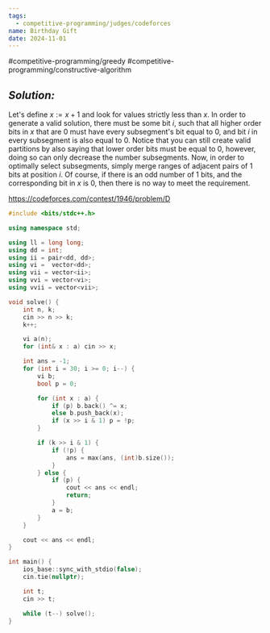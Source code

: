 ```yaml
---
tags:
  - competitive-programming/judges/codeforces
name: Birthday Gift
date: 2024-11-01
---
```

#competitive-programming/greedy #competitive-programming/constructive-algorithm 
## _Solution:_
Let's define $x:=x+1$ and look for values strictly less than $x$. In order to generate a valid solution, there must be some bit $i$, such that all higher order bits in $x$ that are $0$ must have every subsegment's bit equal to $0$, and bit $i$ in every subsegment is also equal to $0$. Notice that you can still create valid partitions by also saying that lower order bits must be equal to $0$, however, doing so can only decrease the number subsegments. Now, in order to optimally select subsegments, simply merge ranges of adjacent pairs of $1$ bits at position $i$. Of course, if there is an odd number of $1$ bits, and the corresponding bit in $x$ is $0$, then there is no way to meet the requirement.

https://codeforces.com/contest/1946/problem/D
```cpp
#include <bits/stdc++.h>

using namespace std;

using ll = long long;
using dd = int;
using ii = pair<dd, dd>;
using vi =  vector<dd>;
using vii = vector<ii>;
using vvi = vector<vi>;
using vvii = vector<vii>;

void solve() {
    int n, k;
    cin >> n >> k;
    k++;

    vi a(n);
    for (int& x : a) cin >> x;

    int ans = -1;
    for (int i = 30; i >= 0; i--) {
        vi b;
        bool p = 0;

        for (int x : a) {
            if (p) b.back() ^= x;
            else b.push_back(x);
            if (x >> i & 1) p = !p;
        }

        if (k >> i & 1) {
            if (!p) {
                ans = max(ans, (int)b.size());
            }
        } else {
            if (p) {
                cout << ans << endl;
                return;
            }
            a = b;
        }
    }

    cout << ans << endl;
}

int main() {
    ios_base::sync_with_stdio(false);
    cin.tie(nullptr);

    int t;
    cin >> t;

    while (t--) solve();
}
```